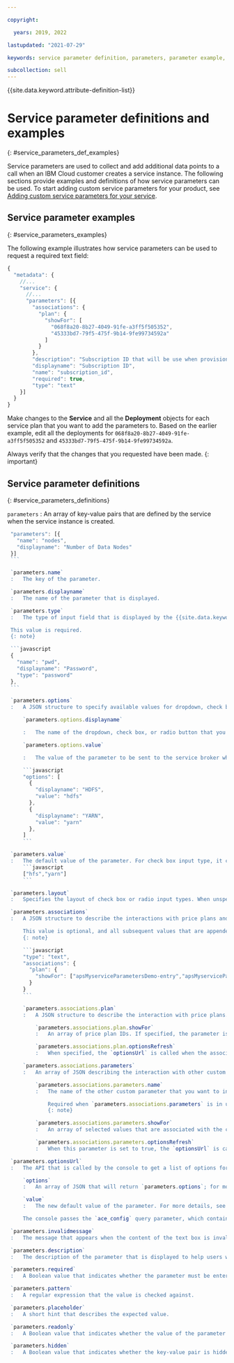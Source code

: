 ```yaml
---

copyright:

  years: 2019, 2022

lastupdated: "2021-07-29"

keywords: service parameter definition, parameters, parameter example,

subcollection: sell
---
```


{{site.data.keyword.attribute-definition-list}}

# Service parameter definitions and examples
{: #service_parameters_def_examples}

Service parameters are used to collect and add additional data points to a call when an IBM Cloud customer creates a service instance. The following sections provide examples and definitions of how service parameters can be used. To start adding custom service parameters for your product, see [Adding custom service parameters for your service](/docs/sell?topic=sell-service-add-custom-parameters#service_parameters3p).

## Service parameter examples
{: #service_parameters_examples}

The following example illustrates how service parameters can be used to request a required text field:

```javascript
{
  "metadata": {
    //...
    "service": {
      //...
      "parameters": [{
        "associations": {
          "plan": {
            "showFor": [
              "068f8a20-8b27-4049-91fe-a3ff5f505352",
              "45333bd7-79f5-475f-9b14-9fe99734592a"
            ]
          }
        },
        "description": "Subscription ID that will be use when provisioning the service instance",
        "displayname": "Subscription ID",
        "name": "subscription_id",
        "required": true,
        "type": "text"
    }]
  }
}
```

Make changes to the **Service** and all the **Deployment** objects for each service plan that you want to add the parameters to. Based on the earlier example, edit all the deployments for `068f8a20-8b27-4049-91fe-a3ff5f505352` and `45333bd7-79f5-475f-9b14-9fe99734592a`.

Always verify that the changes that you requested have been made.
{: important}


## Service parameter definitions
{: #service_parameters_definitions}

`parameters`
:   An array of key-value pairs that are defined by the service when the service instance is created.

   ```javascript
    "parameters": [{
      "name": "nodes",
      "displayname": "Number of Data Nodes"
    }]
    ```

    `parameters.name`
    :   The key of the parameter.

    `parameters.displayname`
    :   The name of the parameter that is displayed.

    `parameters.type`
    :   The type of input field that is displayed by the {{site.data.keyword.Bluemix_notm}} user interface. The value can be text, password, dropdown, check box, or radio.

    This value is required.
    {: note}

    ```javascript
    {
      "name": "pwd",
      "displayname": "Password",
      "type": "password"
    },
    ```

    `parameters.options`
    :   A JSON structure to specify available values for dropdown, check box, and radio input type.

        `parameters.options.displayname`

        :   The name of the dropdown, check box, or radio button that you want to display in the UI.

        `parameters.options.value`

        :   The value of the parameter to be sent to the service broker when creating the service.

        ```javascript
        "options": [
          {
            "displayname": "HDFS",
            "value": "hdfs"
          },
          {
            "displayname": "YARN",
            "value": "yarn"
          },
        ]
        ```

    `parameters.value`
    :   The default value of the parameter. For check box input type, it can be an array of values.
        ```javascript
        ["hfs","yarn"]
        ```

    `parameters.layout`
    :   Specifies the layout of check box or radio input types. When unspecified, the default layout is horizontal.

    `parameters.associations`
    :   A JSON structure to describe the interactions with price plans and/or other custom parameters.

        This value is optional, and all subsequent values that are appended to `parameters.associations.<value>` are optional.
        {: note}

        ```javascript
        "type": "text",
        "associations": {
          "plan": {
            "showFor": ["apsMyserviceParametersDemo-entry","apsMyserviceParametersDemo-enterprise"]
          }
        }
        ```

        `parameters.associations.plan`
        :   A JSON structure to describe the interaction with price plans.

            `parameters.associations.plan.showFor`
            :   An array of price plan IDs. If specified, the parameter is shown in the UI when the corresponding price plan is selected.

            `parameters.associations.plan.optionsRefresh`
            :   When specified, the `optionsUrl` is called when the associated price plan is selected.

        `parameters.associations.parameters`
        :   An array of JSON describing the interaction with other custom parameters.

            `parameters.associations.parameters.name`
            :   The name of the other custom parameter that you want to interact with.

                Required when `parameters.associations.parameters` is in use.
                {: note}

            `parameters.associations.parameters.showFor`
            :   An array of selected values that are associated with the custom parameter that you want to interact with. This parameter shows in the UI when one of those values is selected.

            `parameters.associations.parameters.optionsRefresh`
            :   When this parameter is set to true, the `optionsUrl` is called when the associated parameter value is changed and this parameter is visible in the UI.

    `parameters.optionsUrl`
    :   The API that is called by the console to get a list of options for dropdown, check box, or radio input type. The response is a JSON structure that contains two fields:

        `options`
        :   An array of JSON that will return `parameters.options`; for more details see the entry for `parameters.options`.

        `value`
        :   The new default value of the parameter. For more details, see the entry for `parameters.value`.

        The console passes the `ace_config` query parameter, which contains the current org GUID, space GUID, the current value of all custom parameters, and the current price plan ID. The bearer token is propagated in the header.

    `parameters.invalidmessage`
    :   The message that appears when the content of the text box is invalid.

    `parameters.description`
    :   The description of the parameter that is displayed to help users with the value of the parameter.

    `parameters.required`
    :   A Boolean value that indicates whether the parameter must be entered in the {{site.data.keyword.Bluemix_notm}} user interface.

    `parameters.pattern`
    :   A regular expression that the value is checked against.

    `parameters.placeholder`
    :   A short hint that describes the expected value.

    `parameters.readonly`
    :   A Boolean value that indicates whether the value of the parameter is displayed only and cannot be changed by users. The default value is false.

    `parameters.hidden`
    :   A Boolean value that indicates whether the key-value pair is hidden from users. The default value is false.
